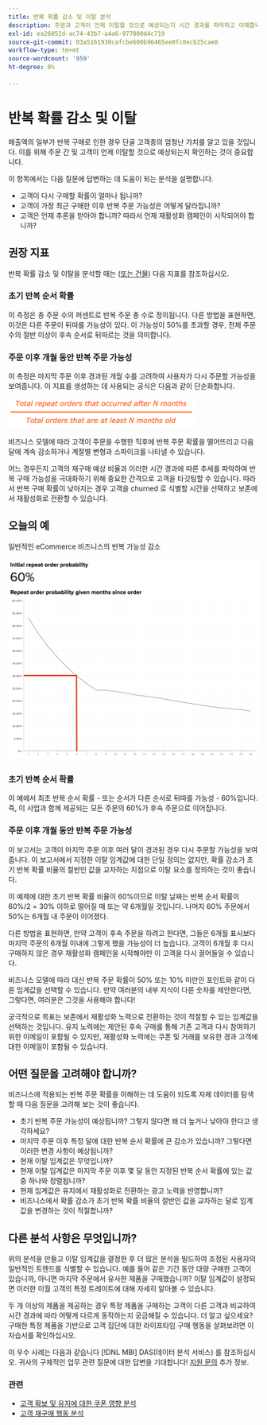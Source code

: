 ```yaml
---
title: 반복 확률 감소 및 이탈 분석
description: 주문과 고객이 언제 이탈할 것으로 예상되는지 시간 경과를 파악하고 이해합니다.
exl-id: ea26052d-ac74-43b7-a4a6-977800d4c719
source-git-commit: 03a5161930cafcbe600b96465ee0fc0ecb25cae8
workflow-type: tm+mt
source-wordcount: '959'
ht-degree: 0%

---
```


# 반복 확률 감소 및 이탈

매출액의 일부가 반복 구매로 인한 경우 단골 고객층의 엄청난 가치를 알고 있을 것입니다. 이를 위해 주문 간 및 고객이 언제 이탈할 것으로 예상되는지 확인하는 것이 중요합니다.

이 항목에서는 다음 질문에 답변하는 데 도움이 되는 분석을 설명합니다.

* 고객이 다시 구매할 확률이 얼마나 됩니까?
* 고객이 가장 최근 구매한 이후 반복 주문 가능성은 어떻게 달라집니까?
* 고객은 언제 추론을 받아야 합니까? 따라서 언제 재활성화 캠페인이 시작되어야 합니까?

## 권장 지표

반복 확률 감소 및 이탈을 분석할 때는 ([또는 건물](../../data-user/reports/ess-manage-data-metrics.md)) 다음 지표를 참조하십시오.

### 초기 반복 순서 확률

이 측정은 총 주문 수의 퍼센트로 반복 주문 총 수로 정의됩니다. 다른 방법을 표현하면, 이것은 다른 주문이 뒤따를 가능성이 있다. 이 가능성이 50%를 초과할 경우, 전체 주문 수의 절반 이상이 후속 순서로 뒤따르는 것을 의미합니다.

### 주문 이후 개월 동안 반복 주문 가능성

이 측정은 마지막 주문 이후 경과된 개월 수를 고려하여 사용자가 다시 주문할 가능성을 보여줍니다. 이 지표를 생성하는 데 사용되는 공식은 다음과 같이 단순화합니다.

![반복 확률 공식](../../assets/Repeat_probability_formula.png)

비즈니스 모델에 따라 고객이 주문을 수행한 직후에 반복 주문 확률을 떨어뜨리고 다음 달에 계속 감소하거나 계절별 변형과 스파이크를 나타낼 수 있습니다.

어느 경우든지 고객의 재구매 예상 비율과 이러한 시간 경과에 따른 추세를 파악하여 반복 구매 가능성을 극대화하기 위해 중요한 간격으로 고객을 타깃팅할 수 있습니다. 따라서 반복 구매 확률이 낮아지는 경우 고객을 churned 로 식별할 시간을 선택하고 보존에서 재활성화로 전환할 수 있습니다.

## 오늘의 예

일반적인 eCommerce 비즈니스의 반복 가능성 감소

![주문 이후 몇 개월 동안 초기 반복 주문 확률 반복 순서 확률](../../assets/Order_probability_reports.png)

### 초기 반복 순서 확률

이 예에서 최초 반복 순서 확률 - 또는 순서가 다른 순서로 뒤따를 가능성 - 60%입니다. 즉, 이 사업과 함께 제공되는 모든 주문의 60%가 후속 주문으로 이어집니다.

### 주문 이후 개월 동안 반복 주문 가능성

이 보고서는 고객이 마지막 주문 이후 여러 달이 경과된 경우 다시 주문할 가능성을 보여줍니다. 이 보고서에서 지정한 이탈 임계값에 대한 단일 정의는 없지만, 확률 감소가 초기 반복 확률 비율의 절반인 값을 교차하는 지점으로 이탈 요소를 정의하는 것이 좋습니다.

이 예제에 대한 초기 반복 확률 비율이 60%이므로 이탈 날짜는 반복 순서 확률이 60%/2 = 30% 이하로 떨어질 때 또는 약 6개월일 것입니다. 나머지 60% 주문에서 50%는 6개월 내 주문이 이어졌다.

다른 방법을 표현하면, 만약 고객이 후속 주문을 하려고 한다면, 그들은 6개월 표시보다 마지막 주문의 6개월 이내에 그렇게 했을 가능성이 더 높습니다. 고객이 6개월 후 다시 구매하지 않은 경우 재활성화 캠페인을 시작해야만 이 고객을 다시 끌어들일 수 있습니다.

비즈니스 모델에 따라 대신 반복 주문 확률이 50% 또는 10% 미만인 포인트와 같이 다른 임계값을 선택할 수 있습니다. 만약 여러분의 내부 지식이 다른 숫자를 제안한다면, 그렇다면, 여러분은 그것을 사용해야 합니다!

궁극적으로 목표는 보존에서 재활성화 노력으로 전환하는 것이 적절할 수 있는 임계값을 선택하는 것입니다. 유지 노력에는 제안된 후속 구매를 통해 기존 고객과 다시 참여하기 위한 이메일이 포함될 수 있지만, 재활성화 노력에는 쿠폰 및 거래를 보유한 경과 고객에 대한 이메일이 포함될 수 있습니다.

## 어떤 질문을 고려해야 합니까?

비즈니스에 적용되는 반복 주문 확률을 이해하는 데 도움이 되도록 자체 데이터를 탐색할 때 다음 질문을 고려해 보는 것이 좋습니다.

* 초기 반복 주문 가능성이 예상됩니까? 그렇지 않다면 왜 더 높거나 낮아야 한다고 생각하세요?
* 마지막 주문 이후 특정 달에 대한 반복 순서 확률에 큰 감소가 있습니까? 그렇다면 이러한 변경 사항이 예상됩니까?
* 현재 이탈 임계값은 무엇입니까?
* 현재 이탈 임계값은 마지막 주문 이후 몇 달 동안 지정된 반복 순서 확률에 있는 값 중 하나와 정렬됩니까?
* 현재 임계값은 유지에서 재활성화로 전환하는 광고 노력을 반영합니까?
* 비즈니스에서 확률 감소가 초기 반복 확률 비율의 절반인 값을 교차하는 달로 임계값을 변경하는 것이 적절합니까?

## 다른 분석 사항은 무엇입니까?

위의 분석을 만들고 이탈 임계값을 결정한 후 더 많은 분석을 빌드하여 조정된 사용자의 일반적인 트렌드를 식별할 수 있습니다. 예를 들어 같은 기간 동안 대량 구매한 고객이 있습니까, 아니면 마지막 주문에서 유사한 제품을 구매했습니까? 이탈 임계값이 설정되면 이러한 이월 고객의 특정 트레이트에 대해 자세히 알아볼 수 있습니다.

두 개 이상의 제품을 제공하는 경우 특정 제품을 구매하는 고객이 다른 고객과 비교하여 시간 경과에 따라 어떻게 다르게 동작하는지 궁금해질 수 있습니다. 더 알고 싶으세요? 구매한 특정 제품을 기반으로 고객 집단에 대한 라이프타임 구매 행동을 살펴보려면 이 자습서를 확인하십시오.

이 우수 사례는 다음과 같습니다 [!DNL MBI] DAS(데이터 분석 서비스) 를 참조하십시오. 귀사의 구체적인 업무 관련 질문에 대한 답변을 기대합니다! [지원 문의](../../guide-overview.md) 추가 정보.

### 관련

* [고객 확보 및 유지에 대한 쿠폰 영향 분석](../analysis/coupon-impact.md)
* [고객 재구매 행동 분석](../analysis/repurchase-behavior.md)
